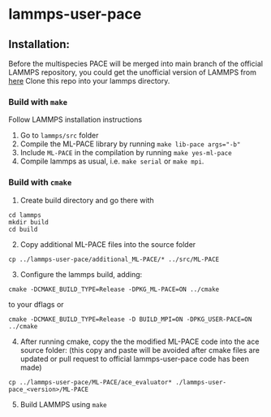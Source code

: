 # lammps-user-pace

## Installation:

Before the multispecies PACE will be merged into main branch of the official LAMMPS repository, you could get the unofficial version of LAMMPS from [here](https://github.com/yury-lysogorskiy/lammps)
Clone this repo into your lammps directory.

### Build with `make`

Follow LAMMPS installation instructions

1. Go to `lammps/src` folder
2. Compile the ML-PACE library by running `make lib-pace args="-b"`
3. Include `ML-PACE` in the compilation by running `make yes-ml-pace`
4. Compile lammps as usual, i.e. `make serial` or `make mpi`.

### Build with `cmake`

1. Create build directory and go there with 

```
cd lammps
mkdir build
cd build
```

2. Copy additional ML-PACE files into the source folder

```
cp ../lammps-user-pace/additional_ML-PACE/* ../src/ML-PACE
```

3. Configure the lammps build, adding:

```
cmake -DCMAKE_BUILD_TYPE=Release -DPKG_ML-PACE=ON ../cmake 
```

to your dflags or 

```
cmake -DCMAKE_BUILD_TYPE=Release -D BUILD_MPI=ON -DPKG_USER-PACE=ON ../cmake
```

4. After running cmake, copy the the modified ML-PACE code into the ace source folder:
(this copy and paste will be avoided after cmake files are updated or pull request to
official lammps-user-pace code has been made)


```
cp ../lammps-user-pace/ML-PACE/ace_evaluator* ./lammps-user-pace_<version>/ML-PACE
```

   
5. Build LAMMPS using `make` 

